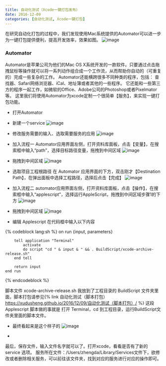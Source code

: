 ```yaml
---
title: 自动化测试（Xcode一键打包发布）
date: 2016-12-09
categories: [自动化测试, Xcode一键打包]
---
```


在研究自动化打包的过程中，我们发现使用Mac系统提供的Automator可以进一步为一键打包提供便利，提高开发效率，效果如图。
![image](http://ohlldt20k.bkt.clouddn.com/20161211-2-1.png)

### Automator
Automator是苹果公司为他们的Mac OS X系统开发的一款软件。只要通过点击拖拽鼠标等操作就可以将一系列动作组合成一个工作流，从而帮助你自动的（可重复的）完成一些复杂的工作。 Automator还能横跨很多不同种类的程序，包括： 查找器、Safari网络浏览器、iCal、地址簿或者其他的一些程序。 它还能和一些第三方的程序一起工作，如微软的Office、Adobe公司的Photoshop或者Pixelmator等。
这里我们将使用Automator为xcode定制一个很简单【服务】，来实现一键打包功能。 

* 打开Automator
* 新建一个service 
![image](http://ohlldt20k.bkt.clouddn.com/20161211-2-2.png)

* 修改服务需要的输入、选取需要服务的应用 
![image](http://ohlldt20k.bkt.clouddn.com/20161211-2-3.png)

* 加入流程一 
Automator应用界面左侧，打开资料库面板，点击【变量】，在搜索框中输入“path”，选择目标路径变量，拖拽到中间区域 
![image](http://ohlldt20k.bkt.clouddn.com/20161211-2-4.png)

* 拖拽到中间区域 
![image](http://ohlldt20k.bkt.clouddn.com/20161211-2-5.png)

* 选取项目工程根路径 
在 Automator 应用界面的下方，双击刚才【Destination Path】，在弹出面板中选择工程路径，选择后点击【完成】 
![image](http://ohlldt20k.bkt.clouddn.com/20161211-2-6.png)

* 加入流程二 
automator应用界面左侧，打开资料库面板，点击【操作】，在搜索框中输入“applescript”，选择运行AppleScript，拖拽到中间区域步骤1的下方 
![image](http://ohlldt20k.bkt.clouddn.com/20161211-2-7.png)

* 拖拽到中间区域 
![image](http://ohlldt20k.bkt.clouddn.com/20161211-2-8.png)

* 编辑 Applescript 
在代码框中输入以下内容 

{% codeblock lang:sh %}
    on run {input, parameters}

        tell application "Terminal"
            activate
            do script "cd " & input & " && . BuildScript/xcode-archive-release.sh"
        end tell

        return input
    end run
{% endcodeblock %}


脚本文件 xcode-archive-release.sh 我放到了工程目录的 BuildScript 文件夹里面，脚本打包请参见{% link 自动化测试（脚本打包） https://xudusheng.github.io/2016/12/09/自动化测试（脚本打包）/ %}
这段 Applescript 脚本做的事就是 打开 Terminal，cd 到工程目录，运行BuildScript文件夹里面的脚本文件。

* 最终看起来是这个样子的 
![image](http://ohlldt20k.bkt.clouddn.com/20161211-2-9.png)

*
最后，保存文件，输入文件名字就可以了。打开xcode，看看是否有了新的 service 选项。
服务所在文件：/Users/zhengda/Library/Services文件下，欲修改或者删除相关服务，可以前往该文件夹，找到对应的服务进行对应的操作即可。








































